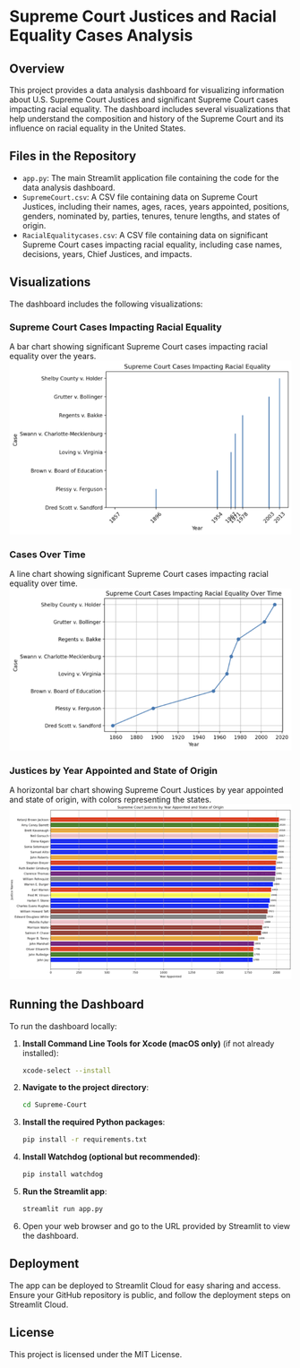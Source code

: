 # Supreme Court Justices and Racial Equality Cases Analysis

## Overview
This project provides a data analysis dashboard for visualizing information about U.S. Supreme Court Justices and significant Supreme Court cases impacting racial equality. The dashboard includes several visualizations that help understand the composition and history of the Supreme Court and its influence on racial equality in the United States.

## Files in the Repository
- `app.py`: The main Streamlit application file containing the code for the data analysis dashboard.
- `SupremeCourt.csv`: A CSV file containing data on Supreme Court Justices, including their names, ages, races, years appointed, positions, genders, nominated by, parties, tenures, tenure lengths, and states of origin.
- `RacialEqualitycases.csv`: A CSV file containing data on significant Supreme Court cases impacting racial equality, including case names, decisions, years, Chief Justices, and impacts.

## Visualizations
The dashboard includes the following visualizations:

### Supreme Court Cases Impacting Racial Equality
A bar chart showing significant Supreme Court cases impacting racial equality over the years.
![Cases Impacting Racial Equality](images/Racial-Equlity.png)

### Cases Over Time
A line chart showing significant Supreme Court cases impacting racial equality over time.
![Cases Over Time](images/over-time.png)

### Justices by Year Appointed and State of Origin
A horizontal bar chart showing Supreme Court Justices by year appointed and state of origin, with colors representing the states.
![Justices by Year and State](images/SOO.png)

## Running the Dashboard
To run the dashboard locally:

1. **Install Command Line Tools for Xcode (macOS only)** (if not already installed):
    ```bash
    xcode-select --install
    ```

2. **Navigate to the project directory**:
    ```bash
    cd Supreme-Court
    ```

3. **Install the required Python packages**:
    ```bash
    pip install -r requirements.txt
    ```

4. **Install Watchdog (optional but recommended)**:
    ```bash
    pip install watchdog
    ```

5. **Run the Streamlit app**:
    ```bash
    streamlit run app.py
    ```

6. Open your web browser and go to the URL provided by Streamlit to view the dashboard.

## Deployment
The app can be deployed to Streamlit Cloud for easy sharing and access. Ensure your GitHub repository is public, and follow the deployment steps on Streamlit Cloud.

## License
This project is licensed under the MIT License.